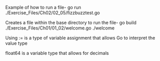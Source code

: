 Example of how to run a file-
go run ./Exercise_Files/Ch02/02_05/fizzbuzztest.go

Creates a file within the base directory to run the file-
go build ./Exercise_Files/Ch01/01_02/welcome.go
./welcome

Using := is a type of variable assignment that allows Go to interpret the value type

float64 is a variable type that allows for decimals